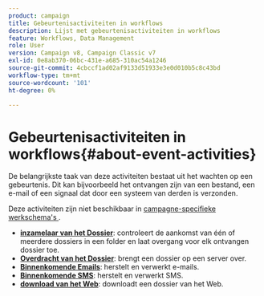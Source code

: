 ```yaml
---
product: campaign
title: Gebeurtenisactiviteiten in workflows
description: Lijst met gebeurtenisactiviteiten in workflows
feature: Workflows, Data Management
role: User
version: Campaign v8, Campaign Classic v7
exl-id: 0e8ab370-06bc-431e-a685-310ac54a1246
source-git-commit: 4cbccf1ad02af9133d51933e3e0d010b5c8c43bd
workflow-type: tm+mt
source-wordcount: '101'
ht-degree: 0%

---
```


# Gebeurtenisactiviteiten in workflows{#about-event-activities}

De belangrijkste taak van deze activiteiten bestaat uit het wachten op een gebeurtenis. Dit kan bijvoorbeeld het ontvangen zijn van een bestand, een e-mail of een signaal dat door een systeem van derden is verzonden.

Deze activiteiten zijn niet beschikbaar in [ campagne-specifieke werkschema&#39;s ](campaign-workflows.md).


* **[inzamelaar van het Dossier](file-collector.md)**: controleert de aankomst van één of meerdere dossiers in een folder en laat overgang voor elk ontvangen dossier toe.
* **[Overdracht van het Dossier](file-transfer.md)**: brengt een dossier op een server over.
* **[Binnenkomende Emails](inbound-emails.md)**: herstelt en verwerkt e-mails.
* **[Binnenkomende SMS](inbound-sms.md)**: herstelt en verwerkt SMS.
* **[download van het Web](web-download.md)**: downloadt een dossier van het Web.

